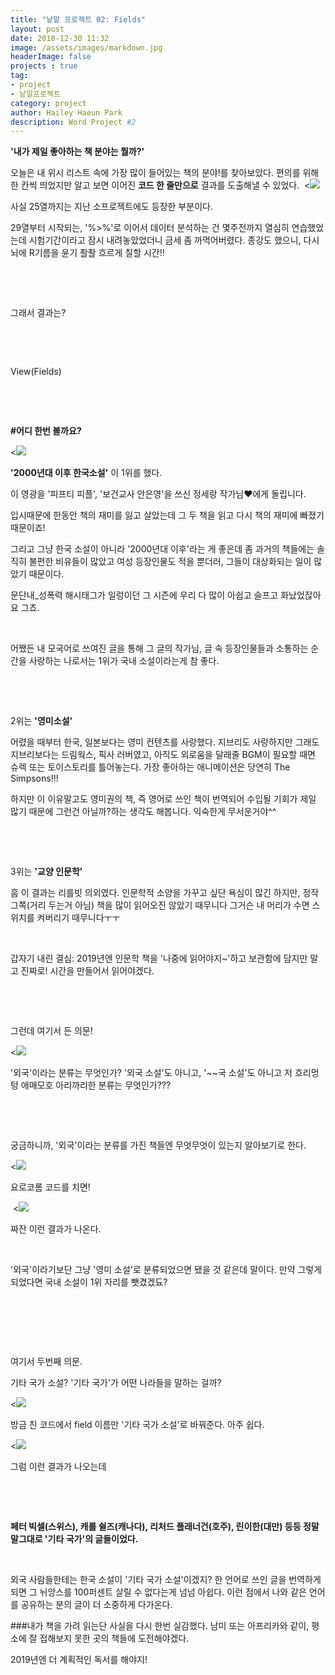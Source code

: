 ```yaml
---
title: "낱말 프로젝트 02: Fields"
layout: post
date: 2018-12-30 11:32
image: /assets/images/markdown.jpg
headerImage: false
projects : true
tag:
- project
- 낱말프로젝트
category: project
author: Hailey Haeun Park
description: Word Project #2
---
```


**'내가 제일 좋아하는 책 분야는 뭘까?'**

오늘은 내 위시 리스트 속에 가장 많이 들어있는 책의 분야!를 찾아보았다. 편의를 위해 한 칸씩 띄었지만 알고 보면 이어진 **코드 한 줄만으로** 결과를 도출해낼 수 있었다.
​
<![](http://hailey99.github.io/assets/images/2-1.png)


사실 25열까지는 지난 소프로젝트에도 등장한 부분이다.

29열부터 시작되는, '%>%'로 이어서 데이터 분석하는 건 몇주전까지 열심히 연습했었는데 시험기간이라고 잠시 내려놓았었더니 금세 좀 까먹어버렸다. 종강도 했으니, 다시 뇌에 R기름을 윤기 좔좔 흐르게 칠할 시간!!

​

​

그래서 결과는?

​

​

View(Fields)

​

​

**#어디 한번 볼까요?**

<![](http://hailey99.github.io/assets/images/2-2.png)

​**'2000년대 이후 한국소설'** 이 1위를 했다.

이 영광을 '피프티 피플', '보건교사 안은영'을 쓰신 정세랑 작가님❤️에게 돌립니다.

입시때문에 한동안 책의 재미를 잃고 살았는데 그 두 책을 읽고 다시 책의 재미에 빠졌기 때문이죠!

그리고 그냥 한국 소설이 아니라 '2000년대 이후'라는 게 좋은데 좀 과거의 책들에는 솔직히 불편한 비유들이 많았고 여성 등장인물도 적을 뿐더러, 그들이 대상화되는 일이 많았기 때문이다.

문단내_성폭력 해시태그가 일렁이던 그 시즌에 우리 다 많이 아쉽고 슬프고 화났었잖아요 그쵸.

​

어쨌든 내 모국어로 쓰여진 글을 통해 그 글의 작가님, 글 속 등장인물들과 소통하는 순간을 사랑하는 나로서는 1위가 국내 소설이라는게 참 좋다.

​

​

2위는 **'영미소설'**

어렸을 때부터 한국, 일본보다는 영미 컨텐츠를 사랑했다. 지브리도 사랑하지만 그래도 지브리보다는 드림웍스, 픽사 러버였고, 아직도 외로움을 달래줄 BGM이 필요할 때면 슈렉 또는 토이스토리를 틀어놓는다. 가장 좋아하는 애니메이션은 당연히 The Simpsons!!!

하지만 이 이유말고도 영미권의 책, 즉 영어로 쓰인 책이 번역되어 수입될 기회가 제일 많기 때문에 그런건 아닐까?하는 생각도 해봅니다. 익숙한게 무서운거야^^

​

​

3위는 **'교양 인문학'**

흠 이 결과는 리를빗 의외였다. 인문학적 소양을 가꾸고 싶단 욕심이 많긴 하지만, 정작 그쪽(거리 두는거 아님) 책을 많이 읽어오진 않았기 때무니다 그거슨 내 머리가 수면 스위치를 켜버리기 때무니다ㅜㅜ

​

갑자기 내린 결심: 2019년엔 인문학 책을 '나중에 읽어야지~'하고 보관함에 담지만 말고 진짜로! 시간을 만들어서 읽어야겠다.



​

​

그런데 여기서 든 의문!

<![](http://hailey99.github.io/assets/images/2-3.png)

'외국'이라는 분류는 무엇인가? '외국 소설'도 아니고, '~~국 소설'도 아니고 저 흐리멍텅 애매모호 아리까리한 분류는 무엇인가???

​

​

 궁금하니까, '외국'이라는 분류를 가진 책들엔 무엇무엇이 있는지 알아보기로 한다.

<![](http://hailey99.github.io/assets/images/2-4.png)
​

요로코롬 코드를 치면!

​
<![](http://hailey99.github.io/assets/images/2-5.png)
​


짜잔 이런 결과가 나온다.

​

'외국'이라기보단 그냥 '영미 소설'로 분류되었으면 됐을 것 같은데 말이다. 만약 그렇게 되었다면 국내 소설이 1위 자리를 뺏겼겠됴?

​

​

​

여기서 두번째 의문.

기타 국가 소설? '기타 국가'가 어떤 나라들을 말하는 걸까?

<![](http://hailey99.github.io/assets/images/2-6.png)

방금 친 코드에서 field 이름만 '기타 국가 소설'로 바꿔준다. 아주 쉽다.

​<![](http://hailey99.github.io/assets/images/2-7.png)


그럼 이런 결과가 나오는데

​

​

**페터 빅셀(스위스), 캐롤 쉴즈(캐나다), 리처드 플래너건(호주), 린이한(대만) 등등 정말 말그대로 '기타 국가'의 글들이었다.**

​

외국 사람들한테는 한국 소설이 '기타 국가 소설'이겠지? 한 언어로 쓰인 글을 번역하게 되면 그 뉘앙스를 100퍼센트 살릴 수 없다는게 넘넘 아쉽다. 이런 점에서 나와 같은 언어를 공유하는 분의 글이 더 소중하게 다가온다.




###내가 책을 가려 읽는단 사실을 다시 한번 실감했다.
남미 또는 아프리카와 같이, 평소에 잘 접해보지 못한 곳의 책들에 도전해야겠다.


2019년엔 더 계획적인 독서를 해야지!

​

<script src="https://gist.github.com/hailey99/bc79098b2443d615ba751f2c57e58e89.js"></script>

​

​
